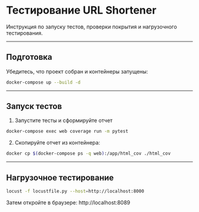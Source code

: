 
# Тестирование URL Shortener

Инструкция по запуску тестов, проверки покрытия и нагрузочного тестирования.

---

## Подготовка

Убедитесь, что проект собран и контейнеры запущены:

```bash
docker-compose up --build -d
```

---

## Запуск тестов

1. Запустите тесты и сформируйте отчет
```bash
docker-compose exec web coverage run -m pytest
```

2. Скопируйте отчет из контейнера:

```bash
docker cp $(docker-compose ps -q web):/app/html_cov ./html_cov
```

---

## Нагрузочное тестирование

```bash
locust -f locustfile.py --host=http://localhost:8000
```

Затем откройте в браузере: http://localhost:8089
